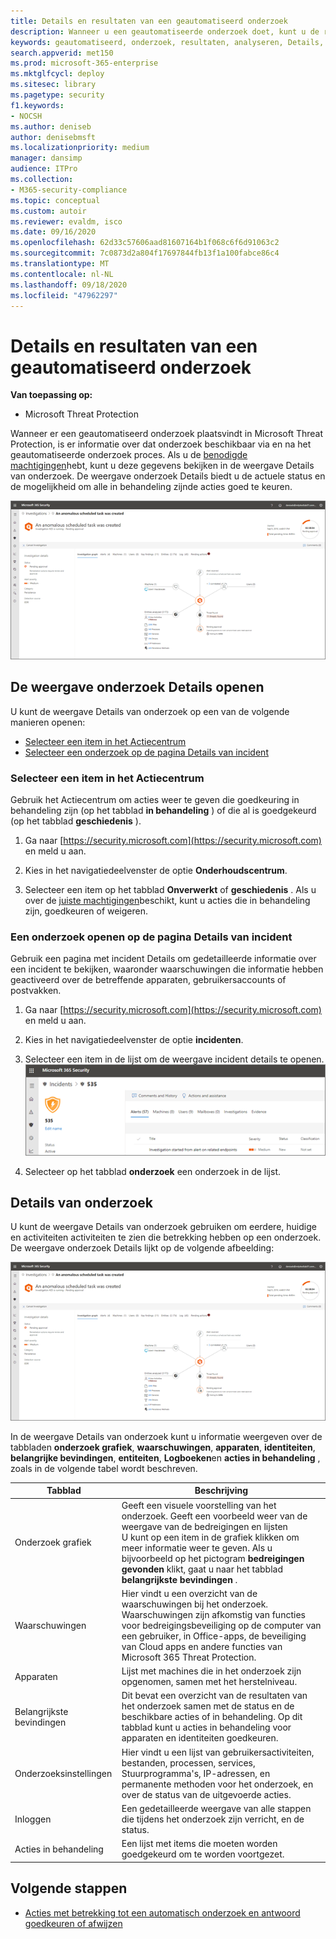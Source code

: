 ```yaml
---
title: Details en resultaten van een geautomatiseerd onderzoek
description: Wanneer u een geautomatiseerde onderzoek doet, kunt u de resultaten en de belangrijkste bevindingen bekijken
keywords: geautomatiseerd, onderzoek, resultaten, analyseren, Details, herbemiddeling, autoair
search.appverid: met150
ms.prod: microsoft-365-enterprise
ms.mktglfcycl: deploy
ms.sitesec: library
ms.pagetype: security
f1.keywords:
- NOCSH
ms.author: deniseb
author: denisebmsft
ms.localizationpriority: medium
manager: dansimp
audience: ITPro
ms.collection:
- M365-security-compliance
ms.topic: conceptual
ms.custom: autoir
ms.reviewer: evaldm, isco
ms.date: 09/16/2020
ms.openlocfilehash: 62d33c57606aad81607164b1f068c6f6d91063c2
ms.sourcegitcommit: 7c0873d2a804f17697844fb13f1a100fabce86c4
ms.translationtype: MT
ms.contentlocale: nl-NL
ms.lasthandoff: 09/18/2020
ms.locfileid: "47962297"
---
```

# <a name="details-and-results-of-an-automated-investigation"></a>Details en resultaten van een geautomatiseerd onderzoek

**Van toepassing op:**
- Microsoft Threat Protection

Wanneer er een geautomatiseerd onderzoek plaatsvindt in Microsoft Threat Protection, is er informatie over dat onderzoek beschikbaar via en na het geautomatiseerde onderzoek proces. Als u de [benodigde machtigingen](mtp-action-center.md#required-permissions-for-action-center-tasks)hebt, kunt u deze gegevens bekijken in de weergave Details van onderzoek. De weergave onderzoek Details biedt u de actuele status en de mogelijkheid om alle in behandeling zijnde acties goed te keuren. 

![Details van onderzoek](../../media/mtp-air-investdetails.png)

## <a name="open-the-investigation-details-view"></a>De weergave onderzoek Details openen

U kunt de weergave Details van onderzoek op een van de volgende manieren openen:
- [Selecteer een item in het Actiecentrum](#select-an-item-in-the-action-center)
- [Selecteer een onderzoek op de pagina Details van incident](#open-an-investigation-from-an-incident-details-page)

### <a name="select-an-item-in-the-action-center"></a>Selecteer een item in het Actiecentrum

Gebruik het Actiecentrum om acties weer te geven die goedkeuring in behandeling zijn (op het tabblad **in behandeling** ) of die al is goedgekeurd (op het tabblad **geschiedenis** ). 

1. Ga naar [https://security.microsoft.com](https://security.microsoft.com) en meld u aan. 

2. Kies in het navigatiedeelvenster de optie **Onderhoudscentrum**. 

3. Selecteer een item op het tabblad **Onverwerkt** of **geschiedenis** . Als u over de [juiste machtigingen](mtp-action-center.md#required-permissions-for-action-center-tasks)beschikt, kunt u acties die in behandeling zijn, goedkeuren of weigeren.

### <a name="open-an-investigation-from-an-incident-details-page"></a>Een onderzoek openen op de pagina Details van incident

Gebruik een pagina met incident Details om gedetailleerde informatie over een incident te bekijken, waaronder waarschuwingen die informatie hebben geactiveerd over de betreffende apparaten, gebruikersaccounts of postvakken.

1. Ga naar [https://security.microsoft.com](https://security.microsoft.com) en meld u aan. 

2. Kies in het navigatiedeelvenster de optie **incidenten**. 

3. Selecteer een item in de lijst om de weergave incident details te openen.<br/>![Details van incident](../../media/mtp-incidentdetails-tabs.png)

4. Selecteer op het tabblad **onderzoek** een onderzoek in de lijst.

## <a name="investigation-details"></a>Details van onderzoek

U kunt de weergave Details van onderzoek gebruiken om eerdere, huidige en activiteiten activiteiten te zien die betrekking hebben op een onderzoek. De weergave onderzoek Details lijkt op de volgende afbeelding:

![Details van onderzoek](../../media/mtp-air-investdetails.png)

In de weergave Details van onderzoek kunt u informatie weergeven over de tabbladen **onderzoek grafiek**, **waarschuwingen**, **apparaten**, **identiteiten**, **belangrijke bevindingen**, **entiteiten**, **Logboeken**en **acties in behandeling** , zoals in de volgende tabel wordt beschreven.

|Tabblad    |Beschrijving |
|--------|--------|
|Onderzoek grafiek    |Geeft een visuele voorstelling van het onderzoek. Geeft een voorbeeld weer van de weergave van de bedreigingen en lijsten<br/>U kunt op een item in de grafiek klikken om meer informatie weer te geven. Als u bijvoorbeeld op het pictogram **bedreigingen gevonden** klikt, gaat u naar het tabblad **belangrijkste bevindingen** . |
|Waarschuwingen |Hier vindt u een overzicht van de waarschuwingen bij het onderzoek. Waarschuwingen zijn afkomstig van functies voor bedreigingsbeveiliging op de computer van een gebruiker, in Office-apps, de beveiliging van Cloud apps en andere functies van Microsoft 365 Threat Protection.|
|Apparaten|Lijst met machines die in het onderzoek zijn opgenomen, samen met het herstelniveau.|
|Belangrijkste bevindingen   |Dit bevat een overzicht van de resultaten van het onderzoek samen met de status en de beschikbare acties of in behandeling. Op dit tabblad kunt u acties in behandeling voor apparaten en identiteiten goedkeuren.|
|Onderzoeksinstellingen   |Hier vindt u een lijst van gebruikersactiviteiten, bestanden, processen, services, Stuurprogramma's, IP-adressen, en permanente methoden voor het onderzoek, en over de status van de uitgevoerde acties.|
|Inloggen    |Een gedetailleerde weergave van alle stappen die tijdens het onderzoek zijn verricht, en de status.|
|Acties in behandeling    |Een lijst met items die moeten worden goedgekeurd om te worden voortgezet.|

## <a name="next-steps"></a>Volgende stappen

- [Acties met betrekking tot een automatisch onderzoek en antwoord goedkeuren of afwijzen](mtp-autoir-actions.md)

